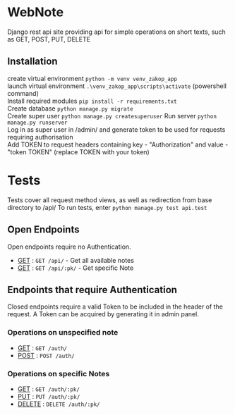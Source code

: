 # WebNote
Django rest api site providing api for simple operations on short texts, such as GET, POST, PUT, DELETE  

## Installation
create virtual environment `python -m venv venv_zakop_app`  
launch virtual environment `.\venv_zakop_app\scripts\activate` (powershell command)  
Install required modules `pip install -r requirements.txt`  
Create database `python manage.py migrate`  
Create super user `python manage.py createsuperuser`
Run server `python manage.py runserver`  
Log in as super user in /admin/ and generate token to be used for requests requiring authorisation  
Add TOKEN to request headers containing key - "Authorization" and value - "token TOKEN" (replace TOKEN with your token)  

# Tests
Tests cover all request method views, as well as redirection from base directory to /api/
To run tests, enter `python manage.py test api.test`

## Open Endpoints


Open endpoints require no Authentication.
* [GET](examples/API%20endpoints.md) : `GET /api/` - Get all available notes
* [GET](examples/API%20endpoints.md) : `GET /api/:pk/` - Get specific Note

## Endpoints that require Authentication

Closed endpoints require a valid Token to be included in the header of the
request. A Token can be acquired by generating it in admin panel.
### Operations on unspecified note
*  [GET](examples/AUTH%20endpoints.md) : `GET /auth/`
*  [POST](examples/AUTH%20endpoints.md) : `POST /auth/`

### Operations on specific Notes
*  [GET](examples/AUTH%20endpoints.md) : `GET /auth/:pk/`
*  [PUT](examples/AUTH%20endpoints.md) : `PUT /auth/:pk/`
*  [DELETE](examples/AUTH%20endpoints.md) : `DELETE /auth/:pk/`
